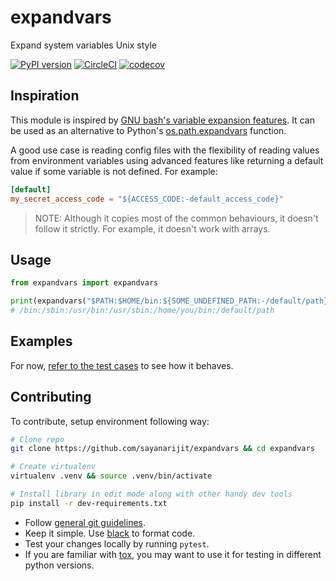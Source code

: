 expandvars
==========
Expand system variables Unix style

[![PyPI version](https://img.shields.io/pypi/v/expandvars.svg)](https://pypi.org/project/expandvars)
[![CircleCI](https://circleci.com/gh/sayanarijit/expandvars/tree/master.svg?style=svg)](https://circleci.com/gh/sayanarijit/expandvars/tree/master)
[![codecov](https://codecov.io/gh/sayanarijit/expandvars/branch/master/graph/badge.svg)](https://codecov.io/gh/sayanarijit/expandvars)


Inspiration
-----------
This module is inspired by [GNU bash's variable expansion features](https://www.gnu.org/software/bash/manual/html_node/Shell-Parameter-Expansion.html). It can be used as an alternative to Python's [os.path.expandvars](https://docs.python.org/3/library/os.path.html#os.path.expandvars) function.

A good use case is reading config files with the flexibility of reading values from environment variables using advanced features like returning a default value if some variable is not defined.
For example:

```toml
[default]
my_secret_access_code = "${ACCESS_CODE:-default_access_code}"
```

> NOTE: Although it copies most of the common behaviours, it doesn't follow it strictly. For example, it doesn't work with arrays.


Usage
-----

```python
from expandvars import expandvars

print(expandvars("$PATH:$HOME/bin:${SOME_UNDEFINED_PATH:-/default/path}"))
# /bin:/sbin:/usr/bin:/usr/sbin:/home/you/bin:/default/path
```


Examples
--------
For now, [refer to the test cases](https://github.com/sayanarijit/expandvars/blob/master/tests) to see how it behaves.


Contributing
------------
To contribute, setup environment following way:

```bash
# Clone repo
git clone https://github.com/sayanarijit/expandvars && cd expandvars

# Create virtualenv
virtualenv .venv && source .venv/bin/activate

# Install library in edit mode along with other handy dev tools
pip install -r dev-requirements.txt
```

- Follow [general git guidelines](https://git-scm.com/book/en/v2/Distributed-Git-Contributing-to-a-Project).
- Keep it simple. Use [black](https://github.com/python/black) to format code.
- Test your changes locally by running `pytest`.
- If you are familiar with [tox](https://tox.readthedocs.io), you may want to use it for testing in different python versions.
